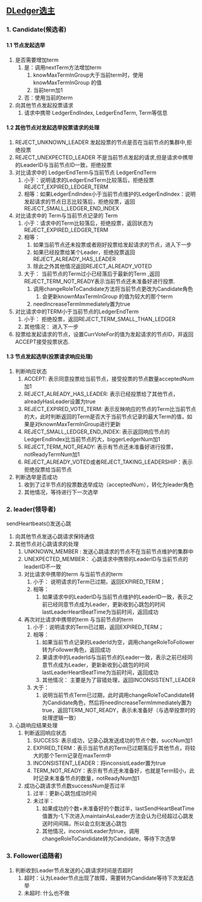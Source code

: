 ## [DLedger选主](https://www.cnblogs.com/shanml/p/17125021.html)
### 1. Candidate(候选者)
#### 1.1 节点发起选举
1. 是否需要增加term
   1. 是：调用nextTerm方法增加term
      1. knowMaxTermInGroup大于当前term时，使用knowMaxTermInGroup 的值
      2. 当前term加1
   2. 否：使用当前的term
2. 向其他节点发起投票请求
   1. 请求中携带 LedgerEndIndex, LedgerEndTerm, Term等信息
#### 1.2 其他节点对发起选举投票请求的处理
1. REJECT_UNKNOWN_LEADER 发起投票的节点是否在当前节点的集群中,拒绝投票
2. REJECT_UNEXPECTED_LEADER 不是当前节点发起的请求,但是请求中携带的LeaderID与当前节点ID一致，拒绝投票
3. 对比请求中的 LedgerEndTerm与当前节点 LedgerEndTerm
    1. 小于：说明请求的LedgerEndTerm比较落后，拒绝投票REJECT_EXPIRED_LEDGER_TERM
    2. 相等：如果LedgerEndIndex小于当前节点维护的LedgerEndIndex：说明发起请求的节点日志比较落后，拒绝投票，返回REJECT_SMALL_LEDGER_END_INDEX
4. 对比请求中的 Term与当前节点记录的 Term
   1. 小于：请求中的Term比较落后，拒绝投票，返回状态为REJECT_EXPIRED_LEDGER_TERM
   2. 相等：
      1. 如果当前节点还未投票或者刚好投票给发起请求的节点，进入下一步
      2. 如果已经投票给某个Leader，拒绝投票返回 REJECT_ALREADY_HAS_LEADER
      3. 除此之外其他情况返回REJECT_ALREADY_VOTED
   3. 大于： 当前节点的Term过小已经落后于最新的Term ,返回REJECT_TERM_NOT_READY表示当前节点还未准备好进行投票.
      1. 调用changeRoleToCandidate方法将当前节点更改为Candidate角色
         1. 会更新knownMaxTermInGroup 的值为较大的那个term
      2. needIncreaseTermImmediately置为true
5. 对比请求中的TERM小于当前节点的LedgerEndTerm
   1. 小于： 拒绝投票，返回REJECT_TERM_SMALL_THAN_LEDGER
   2. 其他情况： 进入下一步
6. 投票给发起请求的节点，设置CurrVoteFor的值为发起请求的节点ID，并返回ACCEPT接受投票状态.

#### 1.3 节点发起选举(投票请求响应处理)
1. 判断响应状态
    1. ACCEPT: 表示同意投票给当前节点，接受投票的节点数量acceptedNum加1
    2. REJECT_ALREADY_HAS_LEADER:  表示已经投票给了其他节点，alreadyHasLeader设置为true
    3. REJECT_EXPIRED_VOTE_TERM: 表示反映响应的节点的Term比当前节点的大，此时判断返回的Term是否大于当前节点记录的最大Term的值，如果是对knownMaxTermInGroup进行更新
    4. REJECT_SMALL_LEDGER_END_INDEX: 表示返回响应节点的LedgerEndIndex比当前节点的大，biggerLedgerNum加1
    5. REJECT_TERM_NOT_READY: 表示有节点还未准备好进行投票，notReadyTermNum加1
    6. REJECT_ALREADY_VOTED或者REJECT_TAKING_LEADERSHIP：表示拒绝投票给当前节点
2. 判断选举是否成功
   1. 收到了过半节点的投票数选举成功（acceptedNum），转化为leader角色
   2. 其他情况，等待进行下一次选举

### 2. leader(领导者)
sendHeartbeats()发送心跳
1. 向其他节点发送心跳请求保持通信
2. 其他节点对心跳请求的处理
   1. UNKNOWN_MEMBER : 发送心跳请求的节点不在当前节点维护的集群中
   2. UNEXPECTED_MEMBER： 心跳请求中携带的LeaderID与当前节点的leaderID不一致
   3. 对比请求中携带的term 与当前节点的term
      1. 小于： 说明请求的Term已过期，返回EXPIRED_TERM；
      2. 相等： 
         1. 如果请求中的LeaderID与当前节点维护的LeaderID一致，表示之前已经同意节点成为Leader，更新收到心跳包的时间lastLeaderHeartBeatTime为当前时间，返回成功
   4. 再次对比请求中携带的term 与当前节点的term
      1. 小于：说明请求的Term已过期，返回EXPIRED_TERM；
      2. 相等：
         1. 如果当前节点记录的LeaderId为空，调用changeRoleToFollower转为Follower角色，返回成功
         2. 果请求中的LeaderId与当前节点的Leader一致，表示之前已经同意节点成为Leader，更新新收到心跳包的时间lastLeaderHeartBeatTime为当前时间，返回成功
         3. 其他情况： 主要是为了容错处理，返回INCONSISTENT_LEADER
      3. 大于： 
         1. 说明当前节点Term已过期，此时调用changeRoleToCandidate转为Candidate角色，然后将needIncreaseTermImmediately置为true，返回TERM_NOT_READY，表示未准备好（与选举投票时的处理逻辑一致）
3. 心跳响应结果处理
   1. 判断返回响应状态
      1. SUCCESS: 表示成功，记录心跳发送成功的节点个数，succNum加1
      2. EXPIRED_TERM：表示当前节点的Term已过期落后于其他节点，将较大的那个Term记录在maxTerm中
      3. INCONSISTENT_LEADER：将inconsistLeader置为true
      4. TERM_NOT_READY：表示有节点还未准备好，也就是Term较小，此时记录未准备节点的数量，notReadyNum加1
   2. 成功心跳请求节点数successNum是否过半
      1. 过半：更新心跳包成功时间
      2. 未过半：
         1. 如果成功的个数+未准备好的个数过半，lastSendHeartBeatTime值置为-1,下次进入maintainAsLeader方法会认为已经超过心跳发送时间间隔，所以会立刻发送心跳包
         2. 其他情况，inconsistLeader为true，调用changeRoleToCandidate转为Candidate，等待下次选举
   
### 3. Follower(追随者)
1. 判断收到Leader节点发送的心跳请求时间是否超时
   1. 超时：认为Leader节点出现了故障，需要转为Candidate等待下次发起选举
   2. 未超时: 什么也不做 





